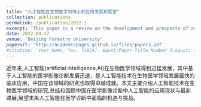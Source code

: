 ```yaml
---
title: "人工智能在生物医学领域上的应用发展和展望"
collection: publications
permalink: /publication/2022-1
excerpt: 'This paper is a review on the development and prospects of artificial intelligence applications in the biomedical field.'
date: 2022-04-17
venue: 'Beijing Forestry University'
paperurl: 'http://academicpages.github.io/files/paper3.pdf'
#citation: 'Your Name, You. (2024). &quot;Paper Title Number 3.&quot; <i>GitHub Journal of Bugs</i>. 1(3).'
---
```


近年来,人工智能(artificial intelligence,AI)在生物医学领域得到迅猛发展，其中基于人工智能的医学影像诊断发展迅速，是人工智能技术在生物医学领域发展最快的临床应用，中国在该领域的研究也取得卓越成就。本文主要介绍人工智能技术在生物医学领域的研究,总结和回顾中国在医学影像诊断中人工智能的应用现状与最新进展,展望未来人工智能在医学诊断中面临的机遇与挑战。